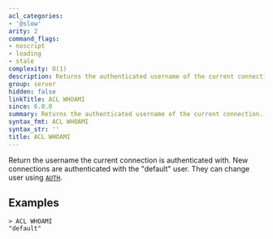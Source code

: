 ```yaml
---
acl_categories:
- '@slow'
arity: 2
command_flags:
- noscript
- loading
- stale
complexity: O(1)
description: Returns the authenticated username of the current connection.
group: server
hidden: false
linkTitle: ACL WHOAMI
since: 6.0.0
summary: Returns the authenticated username of the current connection.
syntax_fmt: ACL WHOAMI
syntax_str: ''
title: ACL WHOAMI
---
```

Return the username the current connection is authenticated with.
New connections are authenticated with the "default" user. They
can change user using [`AUTH`](/commands/auth).

## Examples

```
> ACL WHOAMI
"default"
```
